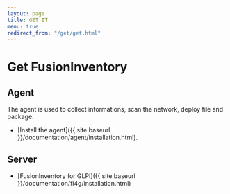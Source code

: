 ```yaml
---
layout: page
title: GET IT
menu: true
redirect_from: "/get/get.html"
---
```


# Get FusionInventory

## Agent

The agent is used to collect informations, scan the network, deploy file and package.

* [Install the agent]({{ site.baseurl }}/documentation/agent/installation.html).

## Server

* [FusionInventory for GLPI]({{ site.baseurl }}/documentation/fi4g/installation.html)
